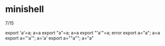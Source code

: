 # minishell

7/15

export 'a'=a; a=a
export "a"=a; a=a
export "'a'"=a; error
export a="a"; a=a
export a="'a'"; a='a'
export a=""a""; a=\"a\"
